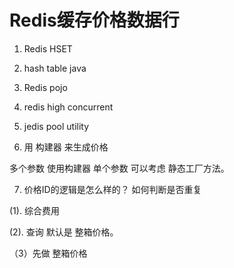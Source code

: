 # Redis缓存价格数据行

1. Redis HSET
2. hash table java
3. Redis pojo
4. redis high concurrent 
5. jedis pool utility


6. 用 构建器 来生成价格   

多个参数  使用构建器  单个参数 可以考虑 静态工厂方法。

7. 价格ID的逻辑是怎么样的？ 如何判断是否重复 




(1). 综合费用


(2). 查询  默认是 整箱价格。




（3）先做 整箱价格  







































































































